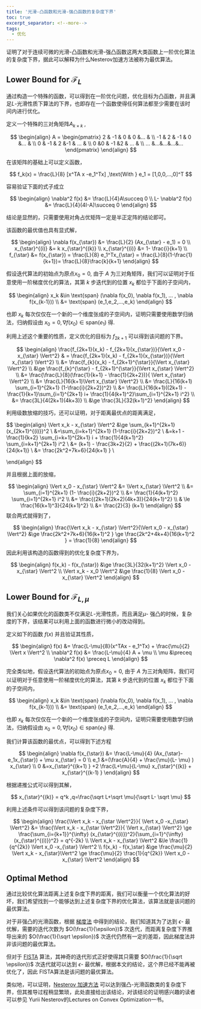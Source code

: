 ```yaml
---
title: '光滑-凸函数和光滑-强凸函数的复杂度下界'
toc: true
excerpt_separator: <!--more-->
tags:
  - 优化
---
```



证明了对于连续可微的光滑-凸函数和光滑-强凸函数这两大类函数上一阶优化算法的复杂度下界，据此可以解释为什么Nesterov加速方法被称为最优算法。

<!--more-->


## Lower Bound for $\mathcal{F}_{L}$

通过构造一个特殊的函数，可以得到在一阶优化问题，优化目标为凸函数，并且满足$L$-光滑性质下算法的下界，也即存在一个函数使得任何算法都至少需要在该时间内进行优化。



定义一个特殊的三对角矩阵$A_{k \times k}$ ,


$$
\begin{align}
A = 
\begin{pmatrix}
2 & -1 & 0 & 0 &... & \\
-1 & 2 & -1 & 0 &... & \\
0 & -1 & 2 &-1 & ... & \\
0 &0 & -1 &2 & ... & \\
... &...&...&...&...
\end{pmatrix}
\end{align}
$$


在该矩阵的基础上可以定义函数，


$$
f_k(x) = \frac{L}{8} [x^TA x -e_1^Tx] ,\text{With } e_1 = [1,0,0,...,0]^T
$$


容易验证下面的式子成立


$$
\begin{align}
\nabla^2 f(x) &= \frac{L}{4}A\succeq 0 \\
L- \nabla^2 f(x) &= \frac{L}{4}(4I-A)\succeq 0
\end{align}
$$


结论是显然的，只需要使用对角占优矩阵一定是半正定阵的结论即可。



该函数的最优值也具有显式解，


$$
\begin{align}
\nabla f(x_{\star}) &= \frac{L}{2} (Ax_{\star} - e_1) = 0 \\
x_{\star}^{(i)} &= k x_{\star}^{(k)} \\
x_{\star}^{(i)} &= 1- \frac{i}{k+1} \\
f_{\star} &= f(x_{\star}) = \frac{L}{8} e_1^Tx_{\star} = \frac{L}{8}(1-\frac{1}{k+1})=   \frac{L}{8}\frac{k}{k+1}  
\end{align}
$$


假设迭代算法的初始点为原点$x_0 = 0$, 由于 $A$ 为三对角矩阵，我们可以证明对于任意使用一阶梯度优化的算法，其第 $k$ 步迭代到的位置 $x_k$ 都位于下面的子空间内，


$$
\begin{align}
x_k &\in \text{span} (\nabla f(x_0), \nabla f(x_1), ... , \nabla f(x_{k-1})) \\
&= \text{span} (e_1,e_2,...,e_k)
\end{align}
$$


也即 $x_k$ 每次仅仅在一个新的一个维度张成的子空间内，证明只需要使用数学归纳法，归纳假设由 $x_0 = 0, \nabla f(x_0 ) \in \text{span}(e_1)$ 得.



利用上述这个重要的性质，定义优化的目标为 $f_{2k+1}$ 可以得到该问题的下界。


$$
\begin{align}
\frac{f_{2k+1}(x_k) - f_{2k+1}(x_{\star})}{\Vert x_0 - x_{\star} \Vert^2} & = \frac{f_{2k+1}(x_k) - f_{2k+1}(x_{\star})}{\Vert x_{\star} \Vert^2} \\
&= \frac{f_{k}(x_k) - f_{2k+1}^{\star}}{\Vert x_{\star} \Vert^2} \\
&\ge \frac{f_{k}^{\star} - f_{2k+1}^{\star}}{\Vert x_{\star} \Vert^2} \\
&= \frac{\frac{L}{8}(\frac{1}{k+1} - \frac{1}{2k+2})}{ \Vert x_{\star} \Vert^2} \\
&= \frac{L}{16(k+1)\Vert x_{\star} \Vert^2} \\
&=  \frac{L}{16(k+1) \sum_{i=1}^{2k+1} (1-\frac{i}{2k+2})^2} \\
&= \frac{L}{16(k+1)((2k+1) - \frac{1}{k+1}\sum_{i=1}^{2k+1} i+  \frac{1}{4(k+1)^2}\sum_{i=1}^{2k+1} i^2} \\
&= \frac{3L}{4(2k+1)(4k+3)} \\ 
&\ge  \frac{3L}{32(k+1)^2}
\end{align}
$$



利用级数放缩的技巧，还可以证明，对于距离最优点的距离满足，


$$
\begin{align}
\Vert x_k - x_{\star} \Vert^2 &\ge \sum_{k+1}^{2k+1} (x_{2k+1}^{(i)})^2 \\
&=\sum_{i=k+1}^{2k+1} (1-\frac{i}{2k+2})^2 \\
&=k+1 -\frac{1}{k+2} \sum_{i=k+1}^{2k+1} i + \frac{1}{4(k+1)^2} \sum_{i=k+1}^{2k+1} i^2 \\
&= (k+1) - \frac{3k+2}{2} + \frac{(2k+1)(7k+6)}{24(k+1)} \\
&= \frac{2k^2+7k+6}{24(k+1) } \\

\end{align}
$$


并且根据上面的放缩，


$$
\begin{align}
\Vert x_0 - x_{\star} \Vert^2 &= \Vert x_{\star} \Vert^2 \\
&= \sum_{i=1}^{2k+1} (1- \frac{i}{2k+2})^2 \\
&= \frac{1}{4(k+1)^2} \sum_{i=1}^{2k+1} i^2 \\
&= \frac{(2k+1)(2k+2)(4k+3)}{24(k+1)^2} \\
& \le \frac{16(k+1)^3}{24(k+1)^2} \\
&= \frac{2}{3} (k+1)
\end{align}
$$
联合两式就得到了，


$$
\begin{align}
\frac{\Vert x_k - x_{\star} \Vert^2}{\Vert x_0 - x_{\star} \Vert^2} &\ge \frac{2k^2+7k+6}{16(k+1)^2 } \ge \frac{2k^2+4k+4}{16(k+1)^2 } = \frac{1}{8} 
\end{align}
$$


因此利用该构造的函数得到的优化复杂度下界为，


$$
\begin{align}
f(x_k) - f(x_{\star}) &\ge \frac{3L}{32(k+1)^2} \Vert x_0 - x_{\star} \Vert^2 \\
\Vert x_k - x_0 \Vert^2 &\ge \frac{1}{8} \Vert x_0 - x_{\star} \Vert^2
\end{align}
$$


## Lower Bound for $\mathcal{F}_{L,\mu}$



我们关心如果优化的函数类不仅满足$L$-光滑性质，而且满足$\mu$- 强凸的时候，复杂度的下界，该结果可以利用上面的函数进行微小的改动得到。



定义如下的函数 $f(x)$ 并且验证其性质，


$$
\begin{align}
f(x) &= \frac{L-\mu}{8}(x^TAx - e_1^Tx) + \frac{\mu}{2} \Vert x \Vert^2 \\
\nabla^2 f(x) &= \frac{L-\mu}{4} A + \mu \\
\mu &\preceq \nabla^2 f(x) \preceq L
\end{align}
$$


完全类似地，假设迭代算法的初始点为原点$x_0 = 0$, 由于 $A$ 为三对角矩阵，我们可以证明对于任意使用一阶梯度优化的算法，其第 $k$ 步迭代到的位置 $x_k$ 都位于下面的子空间内，

$$
\begin{align}
x_k &\in \text{span} (\nabla f(x_0), \nabla f(x_1), ... , \nabla f(x_{k-1})) \\
&= \text{span} (e_1,e_2,...,e_k)
\end{align}
$$


也即 $x_k$ 每次仅仅在一个新的一个维度张成的子空间内，证明只需要使用数学归纳法，归纳假设由 $x_0 = 0, \nabla f(x_0 ) \in \text{span}(e_1)$ 得.



我们计算该函数的最优点，可以得到下述方程


$$
\begin{align}
\nabla f(x_{\star}) &= \frac{L-\mu}{4} (Ax_{\star}-e_1x_{\star}) + \mu x_{\star} = 0 \\
e_1 &=(\frac{A}{4} + \frac{\mu}{L- \mu} ) x_{\star} \\
0 &=x_{\star}^{(k+1) } +2 \frac{L+\mu}{L-\mu} x_{\star}^{(k)} + x_{\star}^{(k-1) }  
\end{align}
$$


根据递推公式可以得到其解，


$$
x_{\star}^{(k)} = q^k ,q=\frac{\sqrt L+\sqrt \mu}{\sqrt L- \sqrt \mu}
$$




利用上述条件可以得到该问题的复杂度下界，


$$
\begin{align}
\frac{\Vert x_k - x_{\star \Vert^2}}{ \Vert x_0 -x_{\star} \Vert^2} &= \frac{\Vert x_k - x_{\star \Vert^2}}{ \Vert x_{\star} \Vert^2} \ge \frac{\sum_{i={k+1}}^{\infty} (x_{\star}^{(i)})^2}{\sum_{i=1}^{\infty} (x_{\star}^{(i)})^2} = q^{-2k} \\
\Vert x_k - x_{\star} \Vert^2 &\le \frac{1}{q^{2k}}  \Vert x_0 -x_{\star} \Vert^2 \\
f(x_k) - f(x_\star) &\ge \frac{\mu}{2} \Vert x_k - x_{\star}\Vert^2 \ge \frac{\mu}{2} \frac{1}{q^{2k}} \Vert x_0 -x_{\star} \Vert^2
\end{align} 
$$


## Optimal Method

通过比较优化算法距离上述复杂度下界的距离，我们可以衡量一个优化算法的好坏，我们希望找到一个能够达到上述复杂度下界的优化算法，该算法就是该问题的最优算法。

对于非强凸的光滑函数，根据 [梯度法](https://truenobility303.github.io/CG/) 中得到的结论，我们知道其为了达到 $\epsilon$- 最优解，需要的迭代次数为 $O(\frac{1}{\epsilon})$ 次迭代，而距离复杂度下界推导出来的 $O(\frac{1}{\sqrt \epsilon})$ 次迭代仍然有一定的差距，因此梯度法并非该问题的最优算法。

但对于 [FISTA](https://truenobility303.github.io/FISTA/) 算法，其神奇的迭代形式正好使得其只需要  $O(\frac{1}{\sqrt \epsilon})$ 次迭代就可以达到  $\epsilon$- 最优解，根据本文的结论，这个界已经不能再被优化了，因此 FISTA算法是该问题的最优算法。

类似地，可以证明，[Nesterov 加速方法](https://truenobility303.github.io/Nesterov-Acceleration/) 可以达到强凸-光滑函数类的复杂度下界，但其推导过程稍显繁琐，此处直接给出该结论，对该结论的证明感兴趣的读者可以参见 Yurii Nesterov的Lectures on Convex Optimization一书。



